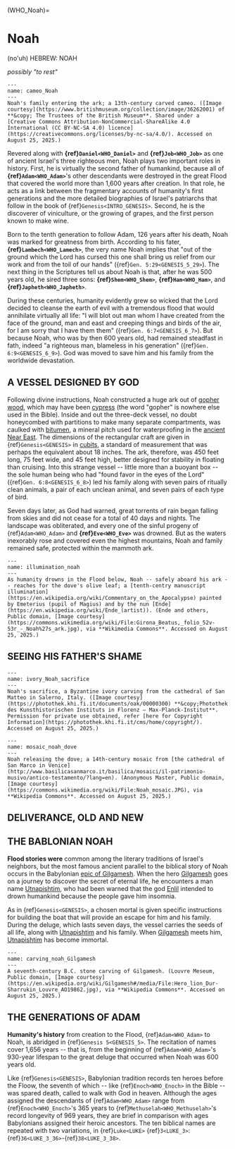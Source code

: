 (WHO_Noah)=
# Noah

(no'uh) HEBREW: NOAH

*possibly "to rest"*



```{figure} ./../../../imgs/Who/N/36262001.jpg
---
name: cameo_Noah
---
Noah's family entering the ark; a 13th-century carved cameo. ([Image courtesy](https://www.britishmuseum.org/collection/image/36262001) of **&copy; The Trustees of the British Museum**. Shared under a [Creative Commons Attribution-NonCommercial-ShareAlike 4.0 International (CC BY-NC-SA 4.0) licence](https://creativecommons.org/licenses/by-nc-sa/4.0/). Accessed on August 25, 2025.)
```

Revered along with **{ref}`Daniel<WHO_Daniel>`** and **{ref}`Job<WHO_Job>`** as one of ancient Israel's three righteous men, Noah plays two important roles in history. First, he is virtually the second father of humankind, because all of **{ref}`Adam<WHO_Adam>`**'s other descendants were destroyed in the great Flood that covered the world more than 1,600 years after creation. In that role, he acts as a link between the fragmentary accounts of humanity's first generations and the more detailed biographies of Israel's patriarchs that follow in the book of {ref}`Genesis<INTRO_GENESIS>`. Second, he is the discoverer of viniculture, or the growing of grapes, and the first person known to make wine.

Born to the tenth generation to follow Adam, 126 years after his death, Noah was marked for greatness from birth. According to his fater, **{ref}`Lambech<WHO_Lamech>`**, the very name Noah implies that "out of the ground which the Lord has cursed this one shall bring us relief from our work and from the toil of our hands" ({ref}`Gen. 5:29<GENESIS_5_29>`). The next thing in the Scriptures tell us about Noah is that, after he was 500 years old, he sired three sons: **{ref}`Shem<WHO_Shem>`**, **{ref}`Ham<WHO_Ham>`**, and **{ref}`Japheth<WHO_Japheth>`**.

During these centuries, humanity evidently grew so wicked that the Lord decided to cleanse the earth of evil with a tremendous flood that would annihilate virtually all life: "I will blot out man whom I have created from the face of the ground, man and east and creeping things and birds of the air, for I am sorry that I have them them" ({ref}`Gen. 6:7<GENESIS_6_7>`). But because Noah, who was by then 600 years old, had remained steadfast in fath, indeed "a righteous man, blameless in his generation" ({ref}`Gen. 6:9<GENESIS_6_9>`). God was moved to save him and his family from the worldwide devastation.

## A VESSEL DESIGNED BY GOD

Following divine instructions, Noah constructed a huge ark out of [gopher wood](https://en.wikipedia.org/wiki/Gopher_wood), which may have been [cypress](https://en.wikipedia.org/wiki/Cypress) (the word "gopher" is nowhere else used in the Bible). Inside and out the three-deck vessel, no doubt honeycombed with partitions to make many separate compartments, was caulked with [bitumen](https://en.wikipedia.org/wiki/Bitumen), a mineral pitch used for waterproofing in the [ancient Near East](https://en.wikipedia.org/wiki/Ancient_Near_East). The dimensions of the rectangular craft are given in {ref}`Genesis<GENESIS>` in [cubits](https://en.wikipedia.org/wiki/Cubit), a standard of measurement that was perhaps the equivalent about 18 inches. The ark, therefore, was 450 feet long, 75 feet wide, and 45 feet high, better designed for stability in floating than cruising. Into this strange vessel -- little more than a buoyant box -- the sole human being who had "found favor in the eyes of the Lord" ({ref}`Gen. 6:8<GENESIS_6_8>`) led his family along with seven pairs of ritually clean animals, a pair of each unclean animal, and seven pairs of each type of bird.

Seven days later, as God had warned, great torrents of rain began falling from skies and did not cease for a total of 40 days and nights. The landscape was obliterated, and every one of the sinful progeny of {ref}`Adam<WHO_Adam>` and **{ref}`Eve<WHO_Eve>`** was drowned. But as the waters inexorably rose and covered even the highest mountains, Noah and family remained safe, protected within the mammoth ark.

```{figure} ./../../../imgs/Who/N/Girona_Beatus,_folio_52v-53r_-_Noah's_ark.jpg
---
name: illumination_noah
---
As humanity drowns in the Flood below, Noah -- safely aboard his ark -- reaches for the dove's olive leaf; a [tenth-centry manuscript illumination](https://en.wikipedia.org/wiki/Commentary_on_the_Apocalypse) painted by Emeterius (pupil of Magius) and by the nun [Ende](https://en.wikipedia.org/wiki/Ende_(artist)). (Ende and others, Public domain, [Image courtesy](https://commons.wikimedia.org/wiki/File:Girona_Beatus,_folio_52v-53r_-_Noah%27s_ark.jpg), via **Wikimedia Commons**. Accessed on August 25, 2025.)
```

## SEEING HIS FATHER'S SHAME

```{figure} ./../../../imgs/Who/N/fle0009827x_p.jpg
---
name: ivory_Noah_sacrifice
---
Noah's sacrifice, a Byzantine ivory carving from the cathedral of San Matteo in Salerno, Italy. ([Image courtesy](https://photothek.khi.fi.it/documents/oak/00000300) **&copy;Photothek des Kunsthistorischen Instituts in Florenz – Max-Planck-Institut**. Permission for private use obtained, refer [here for Copyright Information](https://photothek.khi.fi.it/cms/home/copyright/). Accessed on August 25, 2025.)
```


```{figure} ./../../../imgs/Who/N/Noah_mosaic.jpg
---
name: mosaic_noah_dove
---
Noah releasing the dove; a 14th-century mosaic from [the cathedral of San Marco in Venice](http://www.basilicasanmarco.it/basilica/mosaici/il-patrimonio-musivo/antico-testamento/?lang=en). (Anonymous Master, Public domain, [Image courtesy](https://commons.wikimedia.org/wiki/File:Noah_mosaic.JPG), via **Wikipedia Commons**. Accessed on August 25, 2025.)
```
## DELIVERANCE, OLD AND NEW


## THE BABLONIAN NOAH

**Flood stories were** common among the literary traditions of Israel's neighbors, but the most famous ancient parallel to the biblical story of Noah occurs in the Babylonian [epic of Gilgamesh](https://en.wikipedia.org/wiki/Epic_of_Gilgamesh). When the hero [Gilgamesh](https://en.wikipedia.org/wiki/Gilgamesh) goes on a journey to discover the secret of eternal life, he encounters a man name [Utnapishtim](https://en.wikipedia.org/wiki/Utnapishtim), who had been warned that the god [Enlil](https://en.wikipedia.org/wiki/Enlil) intended to drown humankind because the people gave him insomnia.

As in {ref}`Genesis<GENESIS>`, a chosen mortal is given specific instructions for building the boat that will provide an escape for him and his family. During the deluge, which lasts seven days, the vessel carries the seeds of all life, along with [Utnapishtim](https://en.wikipedia.org/wiki/Utnapishtim) and his family. When  [Gilgamesh](https://en.wikipedia.org/wiki/Gilgamesh) meets him, [Utnapishtim](https://en.wikipedia.org/wiki/Utnapishtim) has become immortal.

```{figure} ./../../../imgs/Who/N/Hero_lion_Dur-Sharrukin_Louvre_AO19862.jpg
---
name: carving_noah_Gilgamesh
---
A seventh-century B.C. stone carving of Gilgamesh. (Louvre Meseum, Public domain, [Image courtesy](https://en.wikipedia.org/wiki/Gilgamesh#/media/File:Hero_lion_Dur-Sharrukin_Louvre_AO19862.jpg), via **Wikipedia Commons**. Accessed on August 25, 2025.)
```
## THE GENERATIONS OF ADAM

**Humanity's history** from creation to the Flood, {ref}`Adam<WHO_Adam>` to Noah, is abridged in {ref}`Genesis 5<GENESIS_5>`. The recitation of names cover 1,656 years -- that is, from the beginning of {ref}`Adam<WHO_Adam>`'s 930-year lifespan to the great deluge that occurred when Noah was 600 years old.

Like {ref}`Genesis<GENESIS>`, Babylonian tradition records ten heroes before the Floow, the seventh of which -- like {ref}`Enoch<WHO_Enoch>` in the Bible -- was spared death, called to walk with God in heaven. Although the ages assigned the descendants of {ref}`Adam<WHO_Adam>` range from {ref}`Enoch<WHO_Enoch>`'s 365 years to {ref}`Methuselah<WHO_Methuselah>`'s record longevity of 969 years, they are brief in comparison with ages Babylonians assigned their heroic ancestors. The ten biblical names are repeated with two variations, in {ref}`Luke<LUKE>` {ref}`3<LUKE_3>`:{ref}`36<LUKE_3_36>`-{ref}`38<LUKE_3_38>`.
